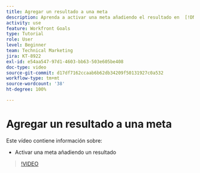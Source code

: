 ```yaml
---
title: Agregar un resultado a una meta
description: Aprenda a activar una meta añadiendo el resultado en  [!DNL Workfront Goals].
activity: use
feature: Workfront Goals
type: Tutorial
role: User
level: Beginner
team: Technical Marketing
jira: KT-8922
exl-id: e54aa547-97d1-4603-bb63-503e605be408
doc-type: video
source-git-commit: d17df7162ccaab6b62db34209f50131927c0a532
workflow-type: tm+mt
source-wordcount: '38'
ht-degree: 100%

---
```


# Agregar un resultado a una meta

Este vídeo contiene información sobre:

* Activar una meta añadiendo un resultado

>[!VIDEO](https://video.tv.adobe.com/v/335194/?quality=12&learn=on&enablevpops)
